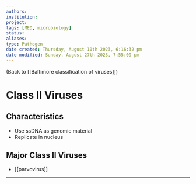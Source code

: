 ```yaml
---
authors: 
institution: 
project: 
tags: [MED, microbiology]
status: 
aliases: 
type: Pathogen
date created: Thursday, August 10th 2023, 6:16:32 pm
date modified: Sunday, August 27th 2023, 7:55:09 pm
---
```


(Back to [[Baltimore classification of viruses]])

# Class II Viruses

## Characteristics
- Use ssDNA as genomic material
- Replicate in nucleus

## Major Class II Viruses
- [[parvovirus]]

---
